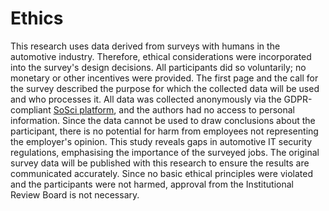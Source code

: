 <h1> Ethics </h1>
This research uses data derived from surveys with humans in the automotive industry. 
Therefore, ethical considerations were incorporated into the survey's design decisions. 
All participants did so voluntarily; no monetary or other incentives were provided. 
The first page and the call for the survey described the purpose for which the collected data will be used and who processes it. 
All data was collected anonymously via the GDPR-compliant <a href="https://www.soscisurvey.de/en/index">SoSci platform</a>, and the authors had no access to personal information. 
Since the data cannot be used to draw conclusions about the participant, there is no potential for harm from employees not representing the employer's opinion. 
This study reveals gaps in automotive IT security regulations, emphasising the importance of the surveyed jobs. 
The original survey data will be published with this research to ensure the results are communicated accurately. 
Since no basic ethical principles were violated and the participants were not harmed, approval from the Institutional Review Board is not necessary.
